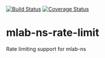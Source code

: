 [![Build
Status](https://travis-ci.com/m-lab/mlab-ns-rate-limit.svg?branch=master)](https://travis-ci.com/m-lab/mlab-ns-rate-limit)
[![Coverage
Status](https://coveralls.io/repos/m-lab/mlab-ns-rate-limit/badge.svg?branch=master&service=github)](https://coveralls.io/github/m-lab/mlab-ns-rate-limit?branch=master)

# mlab-ns-rate-limit
Rate limiting support for mlab-ns

